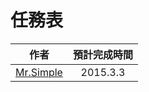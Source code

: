 # 任務表
| 作者           |      預計完成時間    |
| ------------- |:-------------:| 
|  [Mr.Simple](https://github.com/bboyfeiyu) |   2015.3.3 |    









